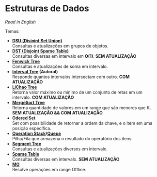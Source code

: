 # Estruturas de Dados

*Read in [English](README.en.md)*

Temas:
* **[DSU (Disjoint Set Union)](DSU/)**  
Consultas e atualizações em grupos de objetos.
* **[DST (Disjoint Sparse Table)](Disjoint%20Sparse%20Table)**  
Consultas diversas em intervalo em **O(1)**. **SEM ATUALIZAÇÂO**
* **[Fenwick Tree](Fenwick%20Tree)**  
Consultas e atualizações de soma em intervalo.
* **[Interval Tree](Interval%20Tree) (Autoral)**  
Responde quantos intervalos intersectam com outro. **COM ATUALIZAÇÂO**
* **[LiChao Tree](LiChao%20Tree)**  
Retorna valor máximo ou mínimo de um conjunto de retas em um intervalo. **COM ATUALIZAÇÂO**
* **[MergeSort Tree](MergeSort%20Tree)**  
Retorna quantidade de valores em um range que são menores que K. **SEM ATUALIZAÇÃO && COM ATUALIZAÇÂO**
* **[Odered Set](Ordered%20Set)**  
Set com possibilidade de retornar a ordem da chave, e o item em uma posição específica.
* **[Operation Stack](Operation%20Stack)/[Queue](Operation%20Queue)**  
Pilha/Fila que armazena o resultado do operatório dos itens.
* **[Segment Tree](Segment%20Tree)**  
Consultas e atualizações diversos em intervalo.
* **[Sparse Table](Sparse%20Table/)**  
Consultas diversas em intervalo. **SEM ATUALIZAÇÂO**
* **[MO](MO/)**  
Resolve operações em range Offline.
